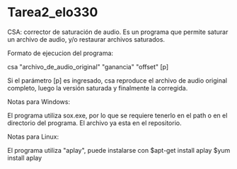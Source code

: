 Tarea2_elo330
=============

CSA: corrector de saturación de audio. Es un programa que permite saturar un archivo de audio, y/o restaurar archivos saturados.

Formato de ejecucion del programa:

csa "archivo_de_audio_original"  "ganancia" "offset" [p]

Si el parámetro [p] es ingresado, csa reproduce el archivo de audio original completo, luego la versión saturada y finalmente la corregida.

Notas para Windows:

El programa utiliza sox.exe, por lo que se requiere tenerlo en el path o en el directorio del programa. El archivo ya esta en el repositorio.


Notas para Linux:

El programa utiliza "aplay", puede instalarse con $apt-get install aplay $yum install aplay
